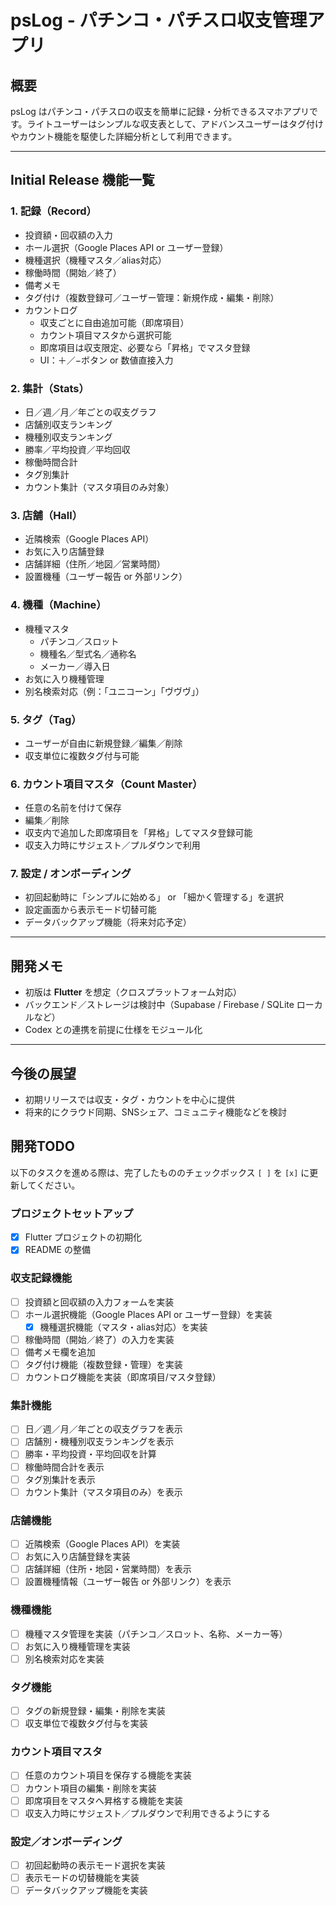 # psLog - パチンコ・パチスロ収支管理アプリ

## 概要
psLog はパチンコ・パチスロの収支を簡単に記録・分析できるスマホアプリです。ライトユーザーはシンプルな収支表として、アドバンスユーザーはタグ付けやカウント機能を駆使した詳細分析として利用できます。

---

## Initial Release 機能一覧

### 1. 記録（Record）
- 投資額・回収額の入力
- ホール選択（Google Places API or ユーザー登録）
- 機種選択（機種マスタ／alias対応）
- 稼働時間（開始／終了）
- 備考メモ
- タグ付け（複数登録可／ユーザー管理：新規作成・編集・削除）
- カウントログ
  - 収支ごとに自由追加可能（即席項目）
  - カウント項目マスタから選択可能
  - 即席項目は収支限定、必要なら「昇格」でマスタ登録
  - UI：＋／−ボタン or 数値直接入力

### 2. 集計（Stats）
- 日／週／月／年ごとの収支グラフ
- 店舗別収支ランキング
- 機種別収支ランキング
- 勝率／平均投資／平均回収
- 稼働時間合計
- タグ別集計
- カウント集計（マスタ項目のみ対象）

### 3. 店舗（Hall）
- 近隣検索（Google Places API）
- お気に入り店舗登録
- 店舗詳細（住所／地図／営業時間）
- 設置機種（ユーザー報告 or 外部リンク）

### 4. 機種（Machine）
- 機種マスタ
  - パチンコ／スロット
  - 機種名／型式名／通称名
  - メーカー／導入日
- お気に入り機種管理
- 別名検索対応（例：「ユニコーン」「ヴヴヴ」）

### 5. タグ（Tag）
- ユーザーが自由に新規登録／編集／削除
- 収支単位に複数タグ付与可能

### 6. カウント項目マスタ（Count Master）
- 任意の名前を付けて保存
- 編集／削除
- 収支内で追加した即席項目を「昇格」してマスタ登録可能
- 収支入力時にサジェスト／プルダウンで利用

### 7. 設定 / オンボーディング
- 初回起動時に「シンプルに始める」 or 「細かく管理する」を選択
- 設定画面から表示モード切替可能
- データバックアップ機能（将来対応予定）

---

## 開発メモ
- 初版は **Flutter** を想定（クロスプラットフォーム対応）
- バックエンド／ストレージは検討中（Supabase / Firebase / SQLite ローカルなど）
- Codex との連携を前提に仕様をモジュール化

---

## 今後の展望
- 初期リリースでは収支・タグ・カウントを中心に提供
- 将来的にクラウド同期、SNSシェア、コミュニティ機能などを検討

## 開発TODO
以下のタスクを進める際は、完了したもののチェックボックス `[ ]` を `[x]` に更新してください。

### プロジェクトセットアップ
- [x] Flutter プロジェクトの初期化
- [x] README の整備

### 収支記録機能
- [ ] 投資額と回収額の入力フォームを実装
- [ ] ホール選択機能（Google Places API or ユーザー登録）を実装
  - [x] 機種選択機能（マスタ・alias対応）を実装
- [ ] 稼働時間（開始／終了）の入力を実装
- [ ] 備考メモ欄を追加
- [ ] タグ付け機能（複数登録・管理）を実装
- [ ] カウントログ機能を実装（即席項目/マスタ登録）

### 集計機能
- [ ] 日／週／月／年ごとの収支グラフを表示
- [ ] 店舗別・機種別収支ランキングを表示
- [ ] 勝率・平均投資・平均回収を計算
- [ ] 稼働時間合計を表示
- [ ] タグ別集計を表示
- [ ] カウント集計（マスタ項目のみ）を表示

### 店舗機能
- [ ] 近隣検索（Google Places API）を実装
- [ ] お気に入り店舗登録を実装
- [ ] 店舗詳細（住所・地図・営業時間）を表示
- [ ] 設置機種情報（ユーザー報告 or 外部リンク）を表示

### 機種機能
- [ ] 機種マスタ管理を実装（パチンコ／スロット、名称、メーカー等）
- [ ] お気に入り機種管理を実装
- [ ] 別名検索対応を実装

### タグ機能
- [ ] タグの新規登録・編集・削除を実装
- [ ] 収支単位で複数タグ付与を実装

### カウント項目マスタ
- [ ] 任意のカウント項目を保存する機能を実装
- [ ] カウント項目の編集・削除を実装
- [ ] 即席項目をマスタへ昇格する機能を実装
- [ ] 収支入力時にサジェスト／プルダウンで利用できるようにする

### 設定／オンボーディング
- [ ] 初回起動時の表示モード選択を実装
- [ ] 表示モードの切替機能を実装
- [ ] データバックアップ機能を実装
